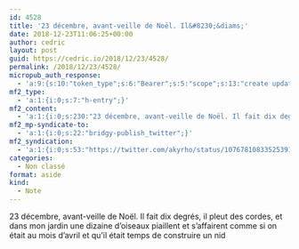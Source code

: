 ```yaml
---
id: 4528
title: '23 décembre, avant-veille de Noël. Il&#8230;&diams;'
date: 2018-12-23T11:06:25+00:00
author: cedric
layout: post
guid: https://cedric.io/2018/12/23/4528/
permalink: /2018/12/23/4528/
micropub_auth_response:
  - 'a:9:{s:10:"token_type";s:6:"Bearer";s:5:"scope";s:13:"create update";s:2:"me";s:18:"https://cedric.io/";s:9:"issued_by";s:45:"https://cedric.io/wp-json/indieauth/1.0/token";s:9:"client_id";s:24:"https://micropublish.net";s:11:"client_name";s:21:"Micropublish: Sign in";s:9:"issued_at";i:1545380732;s:4:"user";i:1;s:13:"last_accessed";i:1545559584;}'
mf2_type:
  - 'a:1:{i:0;s:7:"h-entry";}'
mf2_content:
  - 'a:1:{i:0;s:230:"23 décembre, avant-veille de Noël. Il fait dix degrés, il pleut des cordes, et dans mon jardin une dizaine d’oiseaux piaillent et s’affairent comme si on était au mois d’avril et qu’il était temps de construire un nid";}'
mf2_mp-syndicate-to:
  - 'a:1:{i:0;s:22:"bridgy-publish_twitter";}'
mf2_syndication:
  - 'a:1:{i:0;s:53:"https://twitter.com/akyrho/status/1076781083352539137";}'
categories:
  - Non classé
format: aside
kind:
  - Note
---
```

23 décembre, avant-veille de Noël. Il fait dix degrés, il pleut des cordes, et dans mon jardin une dizaine d’oiseaux piaillent et s’affairent comme si on était au mois d’avril et qu’il était temps de construire un nid